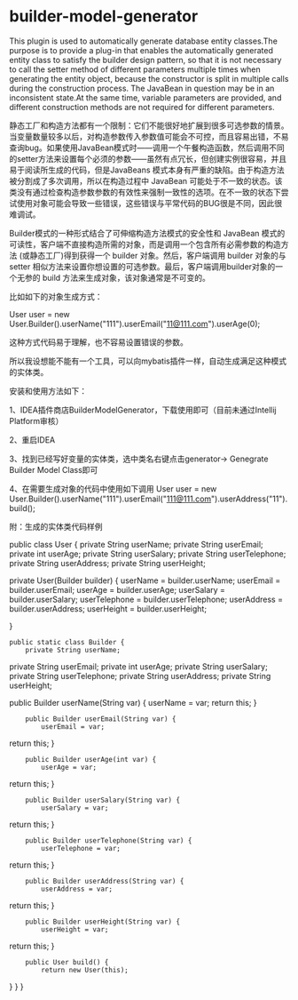 # builder-model-generator
   This plugin is used to automatically generate database entity classes.The purpose is to provide a plug-in that enables the automatically generated entity class to satisfy the builder design pattern, so that it is not necessary to call the setter method of different parameters multiple times when generating the entity object, because the constructor is split in multiple calls during the construction process. The JavaBean in question may be in an inconsistent state.At the same time, variable parameters are provided, and different construction methods are not required for different parameters.

 静态工厂和构造方法都有一个限制：它们不能很好地扩展到很多可选参数的情景。当变量数量较多以后，对构造参数传入参数值可能会不可控，而且容易出错，不易查询bug。如果使用JavaBean模式时——调用一个午餐构造函数，然后调用不同的setter方法来设置每个必须的参数——虽然有点冗长，但创建实例很容易，并且易于阅读所生成的代码，但是JavaBeans 模式本身有严重的缺陷。由于构造方法被分割成了多次调用，所以在构造过程中 JavaBean 可能处于不一致的状态。该类没有通过检查构造参数参数的有效性来强制一致性的选项。在不一致的状态下尝试使用对象可能会导致一些错误，这些错误与平常代码的BUG很是不同，因此很难调试。

   Builder模式的一种形式结合了可伸缩构造方法模式的安全性和 JavaBean 模式的可读性，客户端不直接构造所需的对象，而是调用一个包含所有必需参数的构造方法 (或静态工厂)得到获得一个 builder 对象。然后，客户端调用 builder 对象的与 setter 相似方法来设置你想设置的可选参数。最后，客户端调用builder对象的一个无参的 build 方法来生成对象，该对象通常是不可变的。

   比如如下的对象生成方式：

   User user = new User.Builder().userName("111").userEmail("11@111.com").userAge(0);

   这种方式代码易于理解，也不容易设置错误的参数。

   所以我设想能不能有一个工具，可以向mybatis插件一样，自动生成满足这种模式的实体类。

   安装和使用方法如下：

1、IDEA插件商店BuilderModelGenerator，下载使用即可（目前未通过Intellij Platform审核）

2、重启IDEA

3、找到已经写好变量的实体类，选中类名右键点击generator→ Genegrate Builder Model Class即可

4、在需要生成对象的代码中使用如下调用
User user = new User.Builder().userName("111").userEmail("111@111.com").userAddress("11").build();

附：生成的实体类代码样例

public class User {
    private String userName;
 private String userEmail;
 private int userAge;
 private String userSalary;
 private String userTelephone;
 private String userAddress;
 private String userHeight;

 private User(Builder builder) {
        userName = builder.userName;
 userEmail = builder.userEmail;
 userAge = builder.userAge;
 userSalary = builder.userSalary;
 userTelephone = builder.userTelephone;
 userAddress = builder.userAddress;
 userHeight = builder.userHeight;

 }


    public static class Builder {
        private String userName;
 private String userEmail;
 private int userAge;
 private String userSalary;
 private String userTelephone;
 private String userAddress;
 private String userHeight;

 public Builder userName(String var) {
            userName = var;
 return this;
 }

        public Builder userEmail(String var) {
            userEmail = var;
 return this;
 }

        public Builder userAge(int var) {
            userAge = var;
 return this;
 }

        public Builder userSalary(String var) {
            userSalary = var;
 return this;
 }

        public Builder userTelephone(String var) {
            userTelephone = var;
 return this;
 }

        public Builder userAddress(String var) {
            userAddress = var;
 return this;
 }

        public Builder userHeight(String var) {
            userHeight = var;
 return this;
 }

        public User build() {
            return new User(this);
 }
    }
}

